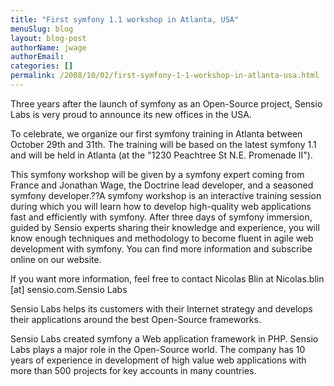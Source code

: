 ```yaml
---
title: "First symfony 1.1 workshop in Atlanta, USA"
menuSlug: blog
layout: blog-post
authorName: jwage
authorEmail:
categories: []
permalink: /2008/10/02/first-symfony-1-1-workshop-in-atlanta-usa.html
---
```

<p>

Three years after the launch of symfony as an Open-Source project,
Sensio Labs is very proud to announce its new offices in the USA.

</p><p>

To celebrate, we organize our first symfony training in Atlanta between
October 29th and 31th. The training will be based on the latest symfony
1.1 and will be held in Atlanta (at the "1230 Peachtree St N.E.
Promenade II").

</p><p>

This symfony workshop will be given by a symfony expert coming from
France and Jonathan Wage, the Doctrine lead developer, and a seasoned
symfony developer.??A symfony workshop is an interactive training
session during which you will learn how to develop high-quality web
applications fast and efficiently with symfony. After three days of
symfony immersion, guided by Sensio experts sharing their knowledge and
experience, you will know enough techniques and methodology to become
fluent in agile web development with symfony. You can find more
information and subscribe online on our website.

</p><p>

If you want more information, feel free to contact Nicolas Blin at
Nicolas.blin [at] sensio.com.Sensio Labs

</p><p>

Sensio Labs helps its customers with their Internet strategy and
develops their applications around the best Open-Source frameworks.

</p><p>

Sensio Labs created symfony a Web application framework in PHP. Sensio
Labs plays a major role in the Open-Source world. The company has 10
years of experience in development of high value web applications with
more than 500 projects for key accounts in many countries.

</p>


